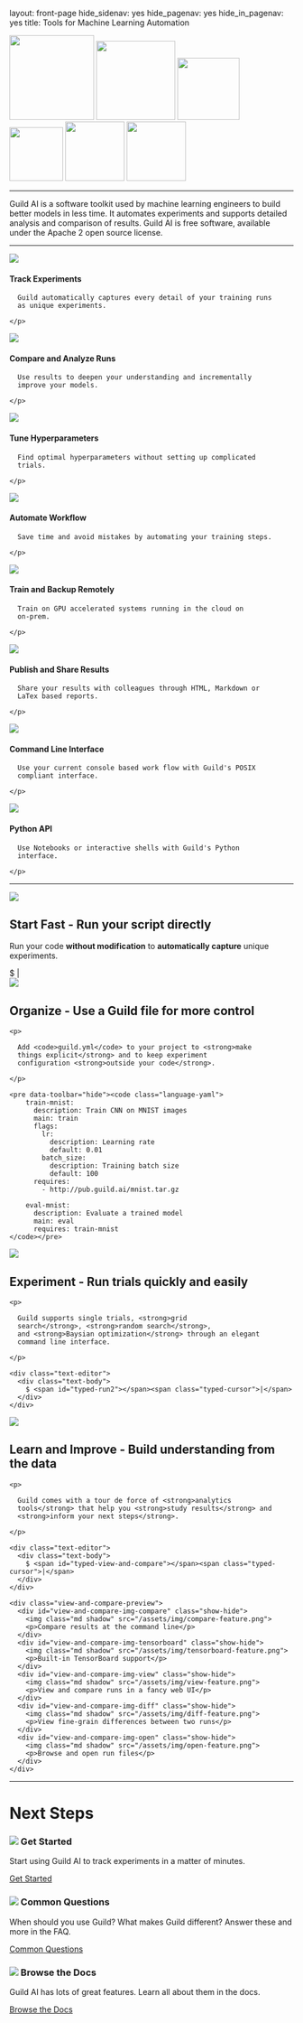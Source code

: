 layout: front-page
hide_sidenav: yes
hide_pagenav: yes
hide_in_pagenav: yes
title: Tools for Machine Learning Automation

<div id="get-started-fab"></div>

<div class="row match-height logos">
  <img src="/assets/img/tensorflow-logo.png" width="150">
  <img src="/assets/img/pytorch-logo.png" width="140">
  <img src="/assets/img/keras-logo.png" width="110">
  <img src="/assets/img/scikit-learn-logo.png" width="95">
  <img src="/assets/img/mxnet-logo.png" width="105">
  <img src="/assets/img/xgboost-logo.png" width="105">
</div>

---

<p markdown="1" class="highlight">

Guild AI is a software toolkit used by machine learning engineers to
build better models in less time. It automates experiments and
supports detailed analysis and comparison of results. Guild AI is free
software, available under the Apache 2 open source license.

</p>

---

<div class="row other-features display-flex">

  <div class="col-sm-6">
    <img class="feature-icon" src="/assets/icons/folder-check.svg">
    <h4>Track Experiments</h4>
    <p>

      Guild automatically captures every detail of your training runs
      as unique experiments.

    </p>
  </div>

  <div class="col-sm-6">
    <img class="feature-icon" src="/assets/icons/analytics-graph.svg">
    <h4>Compare and Analyze Runs</h4>
    <p>

      Use results to deepen your understanding and incrementally
      improve your models.

    </p>
  </div>

  <div class="col-sm-6">
    <img class="feature-icon" src="/assets/icons/seo-search-star.svg">
    <h4>Tune Hyperparameters</h4>
    <p>

      Find optimal hyperparameters without setting up complicated
      trials.

    </p>
  </div>

  <div class="col-sm-6">
    <img class="feature-icon" src="/assets/icons/hierarchy.svg">
    <h4>Automate Workflow</h4>
    <p>

      Save time and avoid mistakes by automating your training steps.

    </p>
  </div>

  <div class="col-sm-6">
    <img class="feature-icon" src="/assets/icons/cloud-server.svg">
    <h4>Train and Backup Remotely</h4>
    <p>

      Train on GPU accelerated systems running in the cloud on
      on-prem.

    </p>
  </div>

  <div class="col-sm-6">
    <img class="feature-icon" src="/assets/icons/common-file-text-share.svg">
    <h4>Publish and Share Results</h4>
    <p>

      Share your results with colleagues through HTML, Markdown or
      LaTex based reports.

    </p>
  </div>

  <div class="col-sm-6">
    <img class="feature-icon" src="/assets/icons/app-window-code.svg">
    <h4>Command Line Interface</h4>
    <p>

      Use your current console based work flow with Guild's POSIX
      compliant interface.

    </p>
  </div>

  <div class="col-sm-6">
    <img class="feature-icon" src="/assets/icons/file-py.svg">
    <h4>Python API</h4>
    <p>

      Use Notebooks or interactive shells with Guild's Python
      interface.

    </p>
  </div>
</div>

---

<div class="row feature">
  <div class="hidden-xs col-sm-2">
    <img class="icon" src="/assets/icons/railroad-fast-train-1.svg">
  </div>
  <div class="col-sm-10">
    <h2><strong>Start Fast</strong> - Run your script directly</h2>
    <p>
      Run your code <strong>without modification</strong>
      to <strong>automatically capture</strong> unique experiments.
    </p>
    <div class="text-editor">
      <div class="text-body">
        $ <span id="typed-run"></span><span class="typed-cursor">|</span>
      </div>
    </div>
  </div>
</div>

<div class="row feature">
  <div class="hidden-xs col-sm-2">
    <img class="icon" src="/assets/icons/file-code-settings-1.svg">
  </div>
  <div class="col-sm-10">
    <h2><strong>Organize</strong> - Use a Guild file for more control</h2>

    <p>

      Add <code>guild.yml</code> to your project to <strong>make
      things explicit</strong> and to keep experiment
      configuration <strong>outside your code</strong>.

    </p>

    <pre data-toolbar="hide"><code class="language-yaml">
        train-mnist:
          description: Train CNN on MNIST images
          main: train
          flags:
            lr:
              description: Learning rate
              default: 0.01
            batch_size:
              description: Training batch size
              default: 100
          requires:
            - http://pub.guild.ai/mnist.tar.gz

        eval-mnist:
          description: Evaluate a trained model
          main: eval
          requires: train-mnist
    </code></pre>

  </div>
</div>

<div class="row feature">
  <div class="hidden-xs col-sm-2">
    <img class="icon" src="/assets/icons/charging-flash-sync-1.svg">
  </div>
  <div class="col-sm-10">
    <h2><strong>Experiment</strong> - Run trials quickly and easily</h2>

    <p>

      Guild supports single trials, <strong>grid
      search</strong>, <strong>random search</strong>,
      and <strong>Baysian optimization</strong> through an elegant
      command line interface.

    </p>

    <div class="text-editor">
      <div class="text-body">
        $ <span id="typed-run2"></span><span class="typed-cursor">|</span>
      </div>
    </div>
  </div>
</div>

<div class="row feature">
  <div class="hidden-xs col-sm-2">
    <img class="icon" src="/assets/icons/seo-search-graph-1.svg">
  </div>
  <div class="col-sm-10">
    <h2><strong>Learn and Improve</strong> - Build understanding from
    the data</h2>

    <p>

      Guild comes with a tour de force of <strong>analytics
      tools</strong> that help you <strong>study results</strong> and
      <strong>inform your next steps</strong>.

    </p>

    <div class="text-editor">
      <div class="text-body">
        $ <span id="typed-view-and-compare"></span><span class="typed-cursor">|</span>
      </div>
    </div>

    <div class="view-and-compare-preview">
      <div id="view-and-compare-img-compare" class="show-hide">
        <img class="md shadow" src="/assets/img/compare-feature.png">
        <p>Compare results at the command line</p>
      </div>
      <div id="view-and-compare-img-tensorboard" class="show-hide">
        <img class="md shadow" src="/assets/img/tensorboard-feature.png">
        <p>Built-in TensorBoard support</p>
      </div>
      <div id="view-and-compare-img-view" class="show-hide">
        <img class="md shadow" src="/assets/img/view-feature.png">
        <p>View and compare runs in a fancy web UI</p>
      </div>
      <div id="view-and-compare-img-diff" class="show-hide">
        <img class="md shadow" src="/assets/img/diff-feature.png">
        <p>View fine-grain differences between two runs</p>
      </div>
      <div id="view-and-compare-img-open" class="show-hide">
        <img class="md shadow" src="/assets/img/open-feature.png">
        <p>Browse and open run files</p>
      </div>
    </div>
  </div>
</div>

---

# Next Steps

<div class="row display-flex">
<div class="col col-md-4">
<div class="promo left">
<h3><img src="/assets/icons/cursor-double-click-bold.svg"> Get Started</h3>
<p class="expand">

Start using Guild AI to track experiments in a matter of minutes.

</p>
<a class="btn btn-primary cta" href="/start/"
  >Get Started <i class="fa next"></i></a>
</div>
</div>

<div class="col col-md-4">
<div class="promo left">
<h3><img src="/assets/icons/task-list-question.svg"> Common Questions</h3>
<p class="expand">

When should you use Guild? What makes Guild different? Answer these
and more in the FAQ.

</p>
<a class="btn btn-primary cta" href="/faq/"
  >Common Questions <i class="fa next"></i></a>
</div>
</div>

<div class="col col-md-4">
<div class="promo left">
<h3><img src="/assets/icons/book-open-text.svg"> Browse the Docs</h3>
<p class="expand">

Guild AI has lots of great features. Learn all about them in the docs.

</p>
<a class="btn btn-primary" href="/docs/">Browse the Docs <i class="fa next"></i></a>
</div>
</div>
</div>
